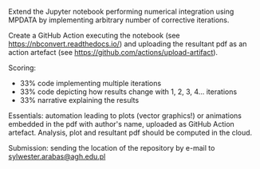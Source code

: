 Extend the Jupyter notebook performing numerical integration using MPDATA by implementing 
arbitrary number of corrective iterations.

Create a GitHub Action executing the notebook (see https://nbconvert.readthedocs.io/) 
and uploading the resultant pdf as an action artefact (see https://github.com/actions/upload-artifact).

Scoring:
- 33% code implementing multiple iterations
- 33% code depicting how results change with 1, 2, 3, 4... iterations
- 33% narrative explaining the results

Essentials: automation leading to plots (vector graphics!) or animations embedded in the pdf 
with author's name, uploaded as GitHub Action artefact. Analysis, plot and resultant pdf should 
be computed in the cloud.

Submission: sending the location of the repository by e-mail to sylwester.arabas@agh.edu.pl